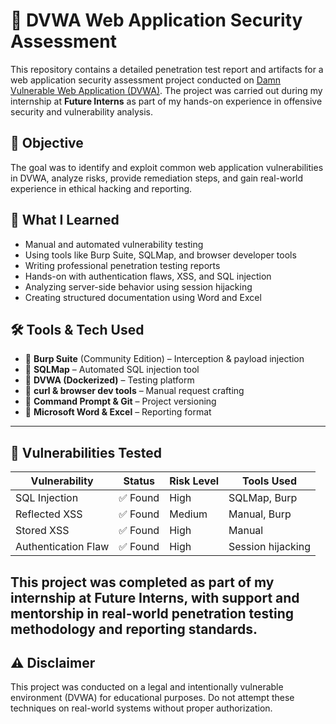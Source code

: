 # 🔐 DVWA Web Application Security Assessment

This repository contains a detailed penetration test report and artifacts for a web application security assessment project conducted on [Damn Vulnerable Web Application (DVWA)](https://dvwa.co.uk/). The project was carried out during my internship at **Future Interns** as part of my hands-on experience in offensive security and vulnerability analysis.

## 📌 Objective

The goal was to identify and exploit common web application vulnerabilities in DVWA, analyze risks, provide remediation steps, and gain real-world experience in ethical hacking and reporting.

## 🧠 What I Learned

- Manual and automated vulnerability testing
- Using tools like Burp Suite, SQLMap, and browser developer tools
- Writing professional penetration testing reports
- Hands-on with authentication flaws, XSS, and SQL injection
- Analyzing server-side behavior using session hijacking
- Creating structured documentation using Word and Excel

## 🛠 Tools & Tech Used

- 🔸 **Burp Suite** (Community Edition) – Interception & payload injection
- 🔸 **SQLMap** – Automated SQL injection tool
- 🔸 **DVWA (Dockerized)** – Testing platform
- 🔸 **curl & browser dev tools** – Manual request crafting
- 🔸 **Command Prompt & Git** – Project versioning
- 🔸 **Microsoft Word & Excel** – Reporting format

---

## 🐞 Vulnerabilities Tested

| Vulnerability       | Status     | Risk Level | Tools Used         |
|---------------------|------------|------------|---------------------|
| SQL Injection       | ✅ Found    | High       | SQLMap, Burp        |
| Reflected XSS       | ✅ Found    | Medium     | Manual, Burp        |
| Stored XSS          | ✅ Found    | High       | Manual              |
| Authentication Flaw | ✅ Found    | High       | Session hijacking   |

## This project was completed as part of my internship at Future Interns, with support and mentorship in real-world penetration testing methodology and reporting standards.

## ⚠️ Disclaimer
This project was conducted on a legal and intentionally vulnerable environment (DVWA) for educational purposes. 
Do not attempt these techniques on real-world systems without proper authorization.
